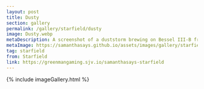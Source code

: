 ```yaml
---
layout: post
title: Dusty
section: gallery
permalink: /gallery/starfield/dusty
image: Dusty.webp
metaDescription: A screenshot of a duststorm brewing on Bessel III-B from Starfield, taken by Samantha Says.
metaImage: https://samanthasays.github.io/assets/images/gallery/starfield/Dusty.webp
tag: starfield
from: Starfield
link: https://greenmangaming.sjv.io/samanthasays-starfield
---
```

{% include imageGallery.html %}